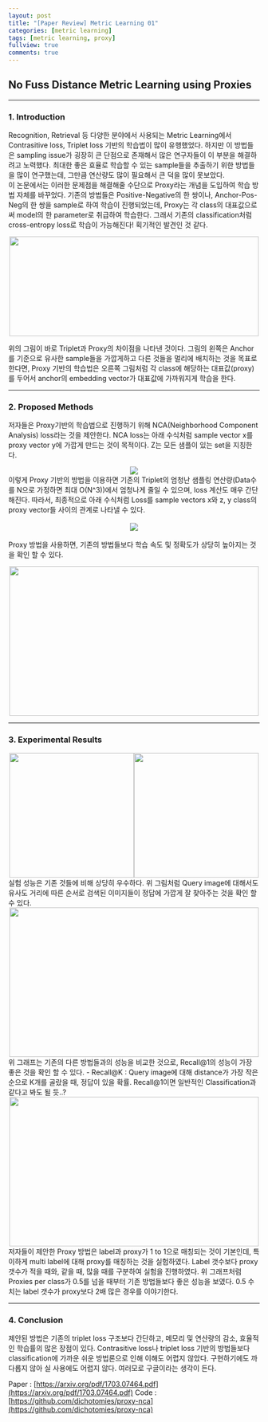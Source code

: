 ```yaml
---
layout: post
title: "[Paper Review] Metric Learning 01"
categories: [metric learning]
tags: [metric learning, proxy]
fullview: true
comments: true
---
```



## No Fuss Distance Metric Learning using Proxies

---
### 1. Introduction
Recognition, Retrieval 등 다양한 분야에서 사용되는 Metric Learning에서 Contrasitive loss, Triplet loss 기반의 학습법이 많이 유행했었다. 하지만 이 방법들은 sampling issue가 굉장히 큰 단점으로 존재해서 많은 연구자들이 이 부분을 해결하려고 노력했다. 최대한 좋은 효율로 학습할 수 있는 sample들을 추출하기 위한 방법들을 많이 연구했는데, 그만큼 연산량도 많이 필요해서 큰 덕을 많이 못보았다.  
이 논문에서는 이러한 문제점을 해결해줄 수단으로 Proxy라는 개념을 도입하여 학습 방법 자체를 바꾸었다. 기존의 방법들은 Positive-Negative의 한 쌍이나, Anchor-Pos-Neg의 한 쌍을 sample로 하여 학습이 진행되었는데, Proxy는 각 class의 대표값으로써 model의 한 parameter로 취급하여 학습한다. 그래서 기존의 classification처럼 cross-entropy loss로 학습이 가능해진다! 획기적인 발견인 것 같다.

<center><img src='{{ "/assets/images/proxy_02.PNG" | relative_url }}' width="500" height="200"></center>

위의 그림이 바로 Triplet과 Proxy의 차이점을 나타낸 것이다. 그림의 왼쪽은 Anchor를 기준으로 유사한 sample들을 가깝게하고 다른 것들을 멀리에 배치하는 것을 목표로 한다면, Proxy 기반의 학습법은 오른쪽 그림처럼 각 class에 해당하는 대표값(proxy)를 두어서 anchor의 embedding vector가 대표값에 가까워지게 학습을 한다.

---
### 2. Proposed Methods
저자들은 Proxy기반의 학습법으로 진행하기 위해 NCA(Neighborhood Component Analysis) loss라는 것을 제안한다. NCA loss는 아래 수식처럼 sample vector x를 proxy vector y에 가깝게 만드는 것이 목적이다. Z는 모든 샘플이 있는 set을 지칭한다.
<br><center><img style="vertical-align:middle" src="http://latex.codecogs.com/png.latex?\dpi{100}\bg_white L_{NCA}(x,y,Z) = -\log(\frac{\exp(-d(x,y))}{ \sum_{z\in{Z}}\exp(-d(x,z))})"/> </center>
이렇게 Proxy 기반의 방법을 이용하면 기존의 Triplet의 엄청난 샘플링 연산량(Data수를 N으로 가정하면 최대 O(N^3))에서 엄청나게 줄일 수 있으며, loss 계산도 매우 간단해진다. 따라서, 최종적으로 아래 수식처럼 Loss를 sample vectors x와 z, y class의 proxy vector들 사이의 관계로 나타낼 수 있다.
<br><br><center><img style="vertical-align:middle" src="http://latex.codecogs.com/png.latex?\dpi{100}\bg_white \begin{align*} L_{Ranking}(x,y,z) &= H(\left \| \alpha x -p(y) \right \| - \left \| \alpha x -p(z) \right \|) \\
&= H({\left \| \alpha x -p(y) \right \|}^2 - {\left \| \alpha x -p(z) \right \|}^2) \\
&= H(2\alpha (x^T p(z)-x^T p(y))) = H(x^T p(z) - x^T p(y)) \end{align*}"/> </center>
<br>
Proxy 방법을 사용하면, 기존의 방법들보다 학습 속도 및 정확도가 상당히 높아지는 것을 확인 할 수 있다.
<center><img src='{{ "/assets/images/proxy_01.PNG" | relative_url }}' width="500" height="300"></center>

---
### 3. Experimental Results
<center><img src='{{ "/assets/images/proxy_03.PNG" | relative_url }}' width="250" height="250"><img src='{{ "/assets/images/proxy_06.PNG" | relative_url }}' width="250" height="250"></center>
실험 성능은 기존 것들에 비해 상당히 우수하다. 위 그림처럼 Query image에 대해서도 유사도 거리에 따른 순서로 검색된 이미지들이 정답에 가깝게 잘 찾아주는 것을 확인 할 수 있다.

<center><img src='{{ "/assets/images/proxy_05.PNG" | relative_url }}' width="500" height="300"></center>
위 그래프는 기존의 다른 방법들과의 성능을 비교한 것으로, Recall@1의 성능이 가장 좋은 것을 확인 할 수 있다. 
- Recall@K : Query image에 대해 distance가 가장 작은 순으로 K개를 골랐을 때, 정답이 있을 확률. Recall@1이면 일반적인 Classification과 같다고 봐도 될 듯..?


<center><img src='{{ "/assets/images/proxy_09.PNG" | relative_url }}' width="500" height="300"></center>
저자들이 제안한 Proxy 방법은 label과 proxy가 1 to 1으로 매칭되는 것이 기본인데, 특이하게 multi label에 대해 proxy를 매칭하는 것을 실험하였다. Label 갯수보다 proxy 갯수가 적을 때와, 같을 때, 많을 때를 구분하여 실험을 진행하였다. 위 그래프처럼 Proxies per class가 0.5를 넘을 때부터 기존 방법들보다 좋은 성능을 보였다. 0.5 수치는 label 갯수가 proxy보다 2배 많은 경우를 이야기한다.


---
### 4. Conclusion
제안된 방법은 기존의 triplet loss 구조보다 간단하고, 메모리 및 연산량의 감소, 효율적인 학습률의 많은 장점이 있다. Contrasitive loss나 triplet loss 기반의 방법들보다 classification에 가까운 쉬운 방법론으로 인해 이해도 어렵지 않았다. 구현하기에도 까다롭지 않아 실 사용에도 어렵지 않다. 여러모로 구글이라는 생각이 든다. 


Paper : [https://arxiv.org/pdf/1703.07464.pdf](https://arxiv.org/pdf/1703.07464.pdf)
Code : [https://github.com/dichotomies/proxy-nca](https://github.com/dichotomies/proxy-nca)